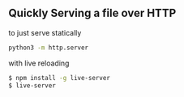 ## Quickly Serving a file over HTTP
to just serve statically
```bash
python3 -m http.server
```
with live reloading
```bash
$ npm install -g live-server 
$ live-server
```
